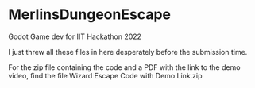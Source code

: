 # MerlinsDungeonEscape
Godot Game dev for IIT Hackathon 2022

I just threw all these files in here desperately before the submission time.

For the zip file containing the code and a PDF with the link to the demo video, find the file Wizard Escape Code with Demo Link.zip
